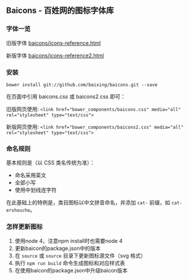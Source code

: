 ## Baicons - 百姓网的图标字体库

### 字体一览

旧版字体
[baicons/icons-reference.html](http://baixing.github.io/baicons/icons-reference.html)

新版字体
[baicons/icons-reference2.html](http://baixing.github.io/baicons/icons-reference2.html)

### 安装

`bower install git://github.com/baixing/baicons.git --save`

在页面中引用 baicons.css 或 baicons2.css 即可：

旧版网页使用:
`<link href="bower_components/baicons.css" media="all" rel="stylesheet" type="text/css">`

新版网页使用:
`<link href="bower_components/baicons2.css" media="all" rel="stylesheet" type="text/css">`

### 命名规则

基本规则是（以 CSS 类名传统为准）：

* 命名采用英文
* 全部小写
* 使用中划线连字符

在此基础上的特例是，类目图标以中文拼音命名，并添加 `cat-` 前缀，如 `cat-ershouche`。

### 怎样更新图标
1. 使用node 4，注意npm install时也需要node 4
1. 更新baicon的package.json中的版本
1. 在 `source` 或 `source` 目录下更新图标源文件（svg 格式）
1. 执行 `npm run build` 命令生成图标和对应样式表
1. 在使用baicon的package.json中升级baicon版本
